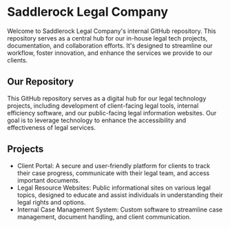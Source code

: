 # Saddlerock Legal Company

Welcome to Saddlerock Legal Company's internal GitHub repository. This repository serves as a central hub for our in-house legal tech projects, documentation, and 
collaboration efforts. It's designed to streamline our workflow, foster innovation, and enhance the services we provide to our clients.

## Our Repository

This GitHub repository serves as a digital hub for our legal technology projects, including development of client-facing legal tools, internal efficiency software, and 
our public-facing legal information websites. Our goal is to leverage technology to enhance the accessibility and effectiveness of legal services.

## Projects

- Client Portal: A secure and user-friendly platform for clients to track their case progress, communicate with their legal team, and access important documents.
- Legal Resource Websites: Public informational sites on various legal topics, designed to educate and assist individuals in understanding their legal rights and 
options.
- Internal Case Management System: Custom software to streamline case management, document handling, and client communication.
